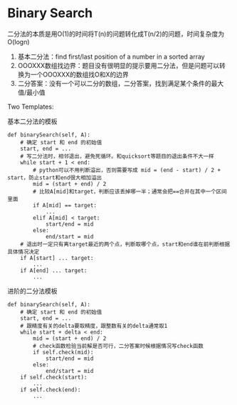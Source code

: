 # Binary Search

二分法的本质是用O\(1\)的时间将T\(n\)的问题转化成T\(n/2\)的问题，时间复杂度为O\(logn\)

1. 基本二分法：find first/last position of a number in a sorted array
2. OOOXXX数组找边界：题目没有很明显的提示要用二分法，但是问题可以转换为一个OOOXXX的数组找O和X的边界
3. 二分答案：没有一个可以二分的数组，二分答案，找到满足某个条件的最大值/最小值

Two Templates:

基本二分法的模板

```
def binarySearch(self, A):
    # 确定 start 和 end 的初始值
    start, end = ...
    # 写二分法时，相邻退出，避免死循环。和quicksort等题目的退出条件不大一样
    while start + 1 < end: 
        # python可以不用判断溢出，否则需要写成 mid = (end - start) / 2 + start，防止start和end很大相加溢出
        mid = (start + end) / 2
        # 比较A[mid]和target，判断应该丢掉哪一半；通常会把==合并在其中一个区间里面
        if A[mid] == target:
            ...
        elif A[mid] < target:
            start/end = mid
        else:
            end/start = mid
    # 退出时一定只有离target最近的两个点，判断取哪个点，start和end谁在前判断根据具体情况决定
    if A[start] ... target:
        ...
    if A[end] ... target:
        ...
```

进阶的二分法模板

```
def binarySearch(self, A):
    # 确定 start 和 end 的初始值
    start, end = ...
    # 跟精度有关的delta要取精度，跟整数有关的delta通常取1
    while start + delta < end:
        mid = (start + end) / 2
        # check函数检验当前解是否可行，二分答案时候根据情况写check函数
        if self.check(mid):
            start/end = mid
        else:
            end/start = mid
    if self.check(start):
        ...
    if self.check(end):
        ...
```



